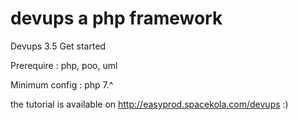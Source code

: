 # devups a php framework

Devups 3.5 Get started

Prerequire : php, poo, uml

Minimum config : php 7.^

the tutorial is available on http://easyprod.spacekola.com/devups :)

